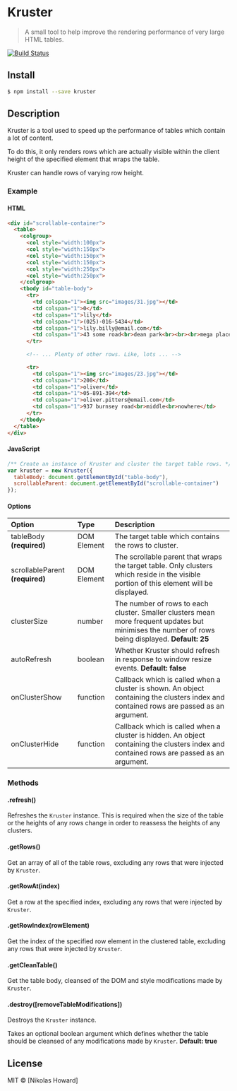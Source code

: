# Kruster
> A small tool to help improve the rendering performance of very large HTML tables.

[![Build Status](https://travis-ci.org/nikkorn/Kruster.svg?branch=master)](https://travis-ci.org/nikkorn/Kruster)

## Install

```sh
$ npm install --save kruster
```

## Description

Kruster is a tool used to speed up the performance of tables which contain a lot of content.

To do this, it only renders rows which are actually visible within the client height of the specified element that wraps the table. 

Kruster can handle rows of varying row height.

### Example

#### HTML 

```html
<div id="scrollable-container">
  <table>
    <colgroup>
      <col style="width:100px">
      <col style="width:150px">
      <col style="width:150px">
      <col style="width:150px">
      <col style="width:250px">
      <col style="width:250px">
    </colgroup>
    <tbody id="table-body">
      <tr>
        <td colspan="1"><img src="images/31.jpg"></td>
        <td colspan="1">0</td>
        <td colspan="1">lily</td>
        <td colspan="1">(025)-016-5434</td>
        <td colspan="1">lily.billy@email.com</td>
        <td colspan="1">43 some road<br>dean park<br><br><br>mega place</td>
      </tr>
      
      <!-- ... Plenty of other rows. Like, lots ... -->

      <tr>
        <td colspan="1"><img src="images/23.jpg"></td>
        <td colspan="1">200</td>
        <td colspan="1">oliver</td>
        <td colspan="1">05-891-394</td>
        <td colspan="1">oliver.pitters@email.com</td>
        <td colspan="1">937 burnsey road<br>middle<br>nowhere</td>
      </tr>
    </tbody>
  </table>
</div>
```

#### JavaScript

```js
/** Create an instance of Kruster and cluster the target table rows. */
var kruster = new Kruster({ 
  tableBody: document.getElementById("table-body"), 
  scrollableParent: document.getElementById("scrollable-container") 
});
```
#### Options
| Option          |Type | Description |
| :--------------------|:- |:- |
| tableBody **(required)**  |DOM Element| The target table which contains the rows to cluster.|
| scrollableParent **(required)** |DOM Element| The scrollable parent that wraps the target table. Only clusters which reside in the visible portion of this element will be displayed.|
| clusterSize |number| The number of rows to each cluster. Smaller clusters mean more frequent updates but minimises the number of rows being displayed. **Default: 25**  |
| autoRefresh |boolean| Whether Kruster should refresh in response to window resize events. **Default: false**  |
| onClusterShow |function| Callback which is called when a cluster is shown. An object containing the clusters index and contained rows are passed as an argument.|
| onClusterHide |function| Callback which is called when a cluster is hidden. An object containing the clusters index and contained rows are passed as an argument.|

### Methods

#### .refresh()

Refreshes the `Kruster` instance. This is required when the size of the table or the heights of any rows change in order to reassess the heights of any clusters.

#### .getRows()

Get an array of all of the table rows, excluding any rows that were injected by `Kruster`.

#### .getRowAt(index)

Get a row at the specified index, excluding any rows that were injected by `Kruster`.

#### .getRowIndex(rowElement)

Get the index of the specified row element in the clustered table, excluding any rows that were injected by `Kruster`.

#### .getCleanTable()

Get the table body, cleansed of the DOM and style modifications made by `Kruster`. 

#### .destroy([removeTableModifications])

Destroys the `Kruster` instance.

Takes an optional boolean argument which defines whether the table should be cleansed of any modifications made by `Kruster`.  **Default: true**

## License

MIT © [Nikolas Howard]
